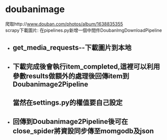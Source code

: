 # doubanimage
爬取http://www.douban.com/photos/album/1638835355
<br/>
scrapy下載圖片:
在pipelines.py新增一個中間件DoubanImgDownloadPipeline
<ul>
  <li>
    <h2>get_media_requests--下載圖片到本地</h2>
  </li>
  <li>
    <h2>下載完成後會執行item_completed,這裡可以利用參數results做額外的處理後回傳item到Doubanimage2Pipeline</h2>
    <h2>當然在settings.py的權值要自己設定</h2>
  </li>
  <li>
    <h2>回傳到Doubanimage2Pipeline後可在close_spider將資設同步傳至momgodb及json</h2>
  </li>
</ul>
  
 
